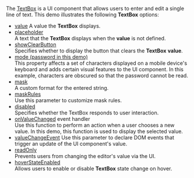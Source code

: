 The [TextBox](/Documentation/ApiReference/UI_Widgets/dxTextBox/) is a UI component that allows users to enter and edit a single line of text. This demo illustrates the following  **TextBox** options:

- [value](/Documentation/ApiReference/UI_Widgets/dxTextBox/Configuration/#value) 
A value the **TextBox** displays.
- [placeholder](/Documentation/ApiReference/UI_Widgets/dxTextBox/Configuration/#placeholder)       
A text that the **TextBox** displays when the **value** is not defined.
- [showClearButton](/Documentation/ApiReference/UI_Widgets/dxTextBox/Configuration/#showClearButton)        
Specifies whether to display the button that clears the **TextBox** **value**.
- [mode (password in this demo)](/Documentation/ApiReference/UI_Widgets/dxTextBox/Configuration/#mode)        
This property affects a set of characters displayed on a mobile device's keyboard and adds certain visual features to the UI component. In this example, characters are obscured so that the password cannot be read.
- [mask](/Documentation/ApiReference/UI_Widgets/dxTextBox/Configuration/#mask)        
A custom format for the entered string.
- [maskRules](/Documentation/ApiReference/UI_Widgets/dxTextBox/Configuration/#maskRules)        
Use this parameter to customize mask rules.
- [disabled](/Documentation/ApiReference/UI_Widgets/dxTextBox/Configuration/#disabled)        
Specifies whether the TextBox responds to user interaction.
- [onValueChanged](/Documentation/ApiReference/UI_Widgets/dxTextBox/Configuration/#onValueChanged) event handler      
Use this function to perform an action when a user chooses a new value. In this demo, this function is used to display the selected value.
- [valueChangeEvent](/Documentation/ApiReference/UI_Widgets/dxTextBox/Configuration/#valueChangeEvent) 
Use this parameter to declare DOM events that trigger an update of the UI component's value.
- [readOnly](/Documentation/ApiReference/UI_Widgets/dxTextBox/Configuration/#readOnly)     
Prevents users from changing the editor's value via the UI.
- [hoverStateEnabled](/Documentation/ApiReference/UI_Widgets/dxTextBox/Configuration/#hoverStateEnabled)        
Allows users to enable or disable **TextBox** state change on hover.

